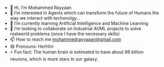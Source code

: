 - 👋 Hi, I’m Mohammed Rayyaan
- 👀 I’m interested in Agents which can transform the future of Humans the way we interact with techonolgy...
- 🌱 I’m currently learning Artificial Intelligence and Machine Learning
- 💞️ I’m looking to collaborate on Industrial AI/ML projects to solve realworld problems (once I have the necessary skills)
- 📫 How to reach me mohammedrayyaaan@gmail.com
- 😄 Pronouns: He/Him
- ⚡ Fun fact: The human brain is estimated to have about 86 billion neurons, which is more stars in our galaxy.

<!---
Kharzan99/Kharzan99 is a ✨ special ✨ repository because its `README.md` (this file) appears on your GitHub profile.
You can click the Preview link to take a look at your changes.
--->
